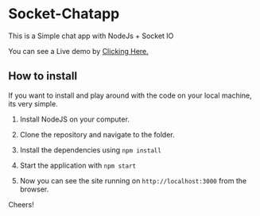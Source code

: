 # Socket-Chatapp

This is a Simple chat app with NodeJs + Socket IO

You can see a Live demo by [Clicking Here.](https://chateroo.herokuapp.com/) 

## How to install

If you want to install and play around with the code on your local machine, its very simple. 

1. Install NodeJS on your computer. 

2. Clone the repository and navigate to the folder.

3. Install the dependencies using `npm install`

4. Start the application with `npm start`

5. Now you can see the site running on `http://localhost:3000` from the browser.

Cheers!
